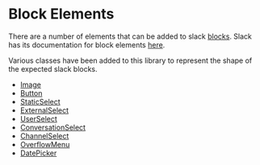 # Block Elements

There are a number of elements that can be added to slack [blocks](https://github.com/IyiKuyoro/slack-block-msg-kit/blob/master/docs/Blocks/Block.md). Slack has its documentation for block elements [here](https://api.slack.com/reference/messaging/block-elements).

Various classes have been added to this library to represent the shape of the expected slack blocks.

- [Image](https://github.com/IyiKuyoro/slack-block-msg-kit/blob/master/docs/BlockElements/ImageElement.md)
- [Button](https://github.com/IyiKuyoro/slack-block-msg-kit/blob/master/docs/BlockElements/ButtonElement.md)
- [StaticSelect](https://github.com/IyiKuyoro/slack-block-msg-kit/blob/master/docs/BlockElements/StaticSelectElement.md)
- [ExternalSelect](https://github.com/IyiKuyoro/slack-block-msg-kit/blob/master/docs/BlockElements/ExternalSelectElement.md)
- [UserSelect](https://github.com/IyiKuyoro/slack-block-msg-kit/blob/master/docs/BlockElements/UserSelectElement.md)
- [ConversationSelect](https://github.com/IyiKuyoro/slack-block-msg-kit/blob/master/docs/BlockElements/ConversationSelectElement.md)
- [ChannelSelect](https://github.com/IyiKuyoro/slack-block-msg-kit/blob/master/docs/BlockElements/ChannelSelectElement.md)
- [OverflowMenu](https://github.com/IyiKuyoro/slack-block-msg-kit/blob/master/docs/BlockElements/OverflowMenuElement.md)
- [DatePicker](https://github.com/IyiKuyoro/slack-block-msg-kit/blob/master/docs/BlockElements/DatePickerElement.md)
